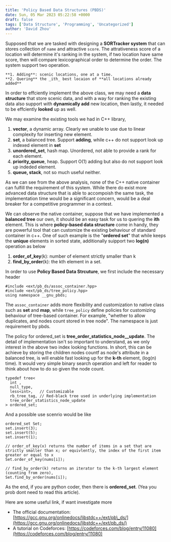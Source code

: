 ```yaml
---
title: 'Policy Based Data Structures (PBDS)'
date: Sun, 05 Mar 2023 05:22:58 +0000
draft: false
tags: ['Data Structure', 'Programming', 'Uncategorized']
author: 'David Zhou'
---
```


Supposed that we are tasked with designing a **SORTracker system** that can stores collection of `name` and attractive `score`. The attrativeness score of a location will determine it's ranking in the system, if two location have same score, then will compare lexicographical order to determine the order. The system support two operation.

<!--more-->

```
**1. Adding**: scenic locations, one at a time.
**2. Quering** the _ith_ best locaion of **all locations already added**
```

In order to effciently implement the above class, we may need a **data structure** that store scenic data, and with a way for ranking the existing data also support with **dynamically add** new location, then lastly, it needed to be effciently **looked** up as well.

We may examine the existing tools we had in C++ library,

1.  **vector**, a dynamic array. Clearly we unable to use due to linear complexity for inserting new element.
2.  **set**, a balanced tree. Support **adding**, while c++ do not support look up indexed element in **set**
3.  **unordered\_set**, hash map. Unordered, not able to provide a rank for each element.
4.  **priority\_queue**, heap. Support O(1) adding but also do not support look up indeded element.
5.  **queue, stack**, not so much useful neither.

As we can see from the above analysis, none of the C++ native container can fulfill the requirement of this system. While there do exist more advanced data structure that is able to accompoish the same task, the implementation time would be a significant concern, would be a deal breaker for a competitive programmer in a contest.

We can observe the native container, suppose that we have implemented a **balanced tree** our own, it should be an easy task for us to quering the **ith** element. This is where **policy-based data structure** come in handy, they are powerful tool that can customize the existing behaviour of standard container in c++. One of such example is the "**ordered set**" that while keeps the **unique** elements in sorted state, additionally suipport two **log(n)** operation as below

1.  **order\_of\_key**(k): number of element strictly smaller than k
2.  **find\_by\_order**(k): the kth element in a set.

In order to use **Policy Based Data Strcuture**, we first include the necessary header

```
#include <ext/pb_ds/assoc_container.hpp> 
#include <ext/pb_ds/tree_policy.hpp> 
using namespace __gnu_pbds;
```

The `assoc_container` adds more flexibility and customization to native class such as **set** and **map**, while `tree_policy` define policies for customizing behaviour of tree-based container. For example, "whether to allow duplicates, and nodes count stored in tree node". The namespace is just requirement by pbds.

The policy for ordered\_set is **tree\_order\_statistics\_node\_\_update**. The detail of implementation isn't so important to understand, as we only interest in the above two index looking functions. In short, this can be achieve by storing the children nodes countf as node's attribute in a balanced tree, is will enable fast looking up for the **k-th** element, (log(n) time). It would very simple binary search operation and left for reader to think about how to do so given the node count.

```
typedef tree<
  int ,
  null_type,   
  less<int>,   // Customizable
  rb_tree_tag, // Red-black tree used in underlying implementation
  tree_order_statistics_node_update
> ordered_set;
```

And a possible use scenrio would be like

```
ordered_set Set;
set.insert(3);
set.insert(5);
set.insert(1);

// order_of_key(x) returns the number of items in a set that are strictly smaller than x; or equivlently, the index of the first item greater or equal to x
Set.order_of_key(nums[i]);

// find_by_order(k) returns an iterator to the k-th largest element (counting from zero), 
Set.find_by_order(nums[i]);
```

As the end, if you are python coder, then there is **ordered\_set**. (Yea you prob dont need to read this article).

Here are some useful link, if want investigate more

*   The official documentation: [https://gcc.gnu.org/onlinedocs/libstdc++/ext/pb\_ds/](https://gcc.gnu.org/onlinedocs/libstdc++/ext/pb_ds/)
*   A tutorial on Codeforces: [https://codeforces.com/blog/entry/11080](https://codeforces.com/blog/entry/11080)